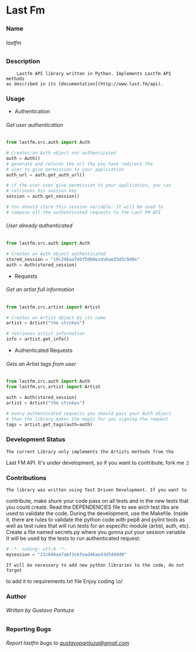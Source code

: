 Last Fm
=======

### Name

###### lastfm

### Description

        Lastfm API library written in Python. Implements Lastfm API methods 
    as described in its [documentation](http://www.last.fm/api). 

### Usage

- Authentication

###### Get user authentication

```python
from lastfm.src.auth import Auth

# Creates an Auth object not authenticated
auth = Auth()
# generate and returns the url tha you have redirect the 
# user to give permission to your application
auth_url = auth.get_auth_url()

# if the user user give permission to your application, you can
# retrieves his session key
session = auth.get_session()

# You should store this session variable. It will be used to 
# compose all the authenticated requests to the Last FM API
```

###### User already authenticated

```python
from lastfm.src.auth import Auth

# Creates an Auth object authenticated
stored_session = "19c246aa7ebf5d60ezdv6ae33d5c9d0x"
auth = Auth(stored_session)
```

- Requests

###### Get an artist full information

```python
from lastfm.src.artist import Artist

# Creates an Artist object by its name
artist = Artist("the strokes")

# retrieves artist information
info = artist.get_info()
```

- Authenticated Requests

###### Gets an Artist tags from user
```python
from lastfm.src.auth import Auth
from lastfm.src.artist import Artist

auth = Auth(stored_session)
artist = Artist("the strokes")

# every authenticated requests you should pass your Auth object 
# than the library makes the magic for you signing the request
tags = artist.get_tags(auth=auth)
```

### Development Status
    The current Library only implements the Artists methods from the
Last FM API. It's under development, so if you want to contribute, fork me :)

### Contributions

    The library was written using Test Driven Development. If you want to 
contribute, make shure your code pass on all tests and in the new tests that 
you could create. 
    Read the DEPENDENCIES file to see wich test libs are used to validate 
the code. 
    During the development, use the Makefile. Inside it, there are rules to 
validate the python code with pep8 and pylint tools as well as test rules that
will run tests for an especific module (artist, auth, etc).
    Create a file named secrets.py where you gonna put your session variable. It 
will be used by the tests to run authenticated request: 
```python
# -*- coding: utf-8 -*-
mysession = "21c846aa7abf3c6fead46ae43d549dd0"
```
    If will be necessary to add new python libraries to the code, do not forget 
to add it to requirements.txt file
    Enjoy coding \o/

### Author

###### Written by Gustavo Pantuza

### Reporting Bugs

###### Report lastfm bugs to gustavopantuza@gmail.com
